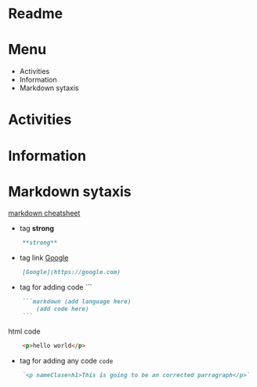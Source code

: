 # Readme

# Menu
- Activities
- Information
- Markdown sytaxis

# Activities
# Information
# Markdown sytaxis
[markdown cheatsheet](https://www.markdownguide.org/cheat-sheet/)
- tag **strong** 
```markdown
    **strong**
```
- tag link [Google](https://google.com)
```markdown
    [Google](https://google.com)
```
- tag for adding code ``` 
```markdown
    ```markdown (add language here)
        (add code here)
    ```
```
html code
```html
    <p>hello world</p>    
```
- tag for adding any code `code`  
```markdown
    `<p nameClase=h1>This is going to be an corrected parragraph</p>`  
```


